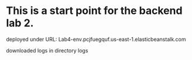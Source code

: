 # This is a start point for the backend lab 2. 
deployed under
URL: Lab4-env.pcjfuegquf.us-east-1.elasticbeanstalk.com

downloaded logs in directory logs